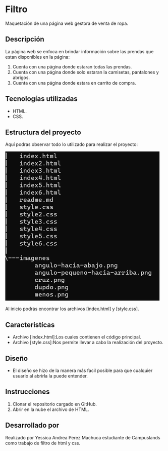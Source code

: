 # Filtro
Maquetación de una página web gestora de venta de ropa.

## Descripción
La página web se enfoca en brindar información sobre las prendas que estan disponibles en la página:

1. Cuenta con una página donde estaran todas las prendas.
2. Cuenta con una página donde solo estaran la camisetas, pantalones y abrigos.
3. Cuenta con una página donde estara en carrito de compra.

## Tecnologías utilizadas
* HTML.
* CSS.

## Estructura del proyecto
Aquí podras observar todo lo utilizado para realizar el proyecto:

![Estructura del proyecto en CMD](captura-1.png)

Al inicio podrás encontrar los archivos [index.html] y [style.css].

## Caracteristícas
* Archivo [index.html]:Los cuales contienen el código principal.
* Archivo [style.css]:Nos permite llevar a cabo la realización del proyecto.

## Diseño
* El diseño se hizo de la manera más facil posible para que cualquier usuario al abrirla la puede entender.

## Instrucciones

1. Clonar el repositorio cargado en GitHub.
2. Abrir en la nube el archivo de HTML.

## Desarrollado por
Realizado por Yessica Andrea Perez Machuca estudiante de Campuslands como trabajo de filtro de html y css.